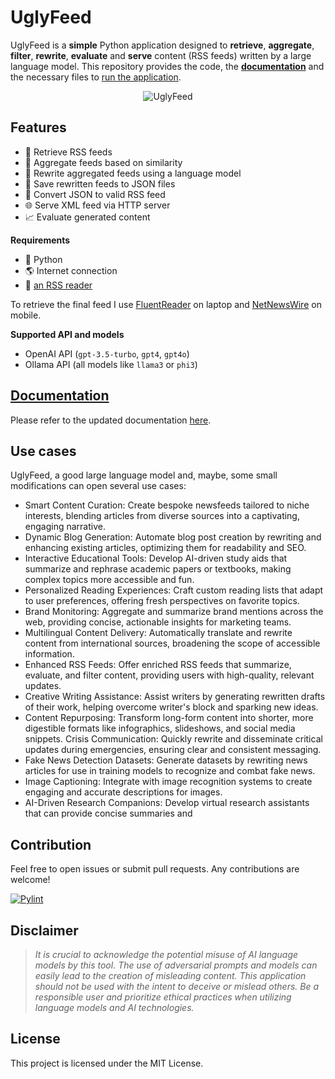 # UglyFeed

UglyFeed is a **simple** Python application designed to **retrieve**, **aggregate**, **filter**, **rewrite**, **evaluate** and **serve** content (RSS feeds) written by a large language model. This repository provides the code, the **[documentation](https://github.com/fabriziosalmi/UglyFeed/blob/main/docs/README.md)** and the necessary files to [run the application](https://github.com/fabriziosalmi/UglyFeed?tab=readme-ov-file#installation).

<p align="center">
  <img src="https://raw.githubusercontent.com/fabriziosalmi/UglyFeed/main/docs/UglyFeed.png" alt="UglyFeed">
</p>

## Features

- 📡 Retrieve RSS feeds
- 🧮 Aggregate feeds based on similarity
- 🤖 Rewrite aggregated feeds using a language model
- 💾 Save rewritten feeds to JSON files
- 🔁 Convert JSON to valid RSS feed
- 🌐 Serve XML feed via HTTP server
- 📈 Evaluate generated content

**Requirements**
- 🐍 Python
- 🌎 Internet connection
- 📰 [an RSS reader](https://github.com/topics/rss-reader)

To retrieve the final feed I use [FluentReader](https://github.com/yang991178/fluent-reader) on laptop and [NetNewsWire](https://netnewswire.com/) on mobile.

**Supported API and models**

- OpenAI API (`gpt-3.5-turbo`, `gpt4`, `gpt4o`)
- Ollama API (all models like `llama3` or `phi3`)
  
## [Documentation](https://github.com/fabriziosalmi/UglyFeed/tree/main/docs)

Please refer to the updated documentation [here](https://github.com/fabriziosalmi/UglyFeed/tree/main/docs).

## Use cases

UglyFeed, a good large language model and, maybe, some small modifications can open several use cases:

- Smart Content Curation: Create bespoke newsfeeds tailored to niche interests, blending articles from diverse sources into a captivating, engaging narrative.
- Dynamic Blog Generation: Automate blog post creation by rewriting and enhancing existing articles, optimizing them for readability and SEO.
- Interactive Educational Tools: Develop AI-driven study aids that summarize and rephrase academic papers or textbooks, making complex topics more accessible and fun.
- Personalized Reading Experiences: Craft custom reading lists that adapt to user preferences, offering fresh perspectives on favorite topics.
- Brand Monitoring: Aggregate and summarize brand mentions across the web, providing concise, actionable insights for marketing teams.
- Multilingual Content Delivery: Automatically translate and rewrite content from international sources, broadening the scope of accessible information.
- Enhanced RSS Feeds: Offer enriched RSS feeds that summarize, evaluate, and filter content, providing users with high-quality, relevant updates.
- Creative Writing Assistance: Assist writers by generating rewritten drafts of their work, helping overcome writer's block and sparking new ideas.
- Content Repurposing: Transform long-form content into shorter, more digestible formats like infographics, slideshows, and social media snippets.
Crisis Communication: Quickly rewrite and disseminate critical updates during emergencies, ensuring clear and consistent messaging.
- Fake News Detection Datasets: Generate datasets by rewriting news articles for use in training models to recognize and combat fake news.
- Image Captioning: Integrate with image recognition systems to create engaging and accurate descriptions for images.
- AI-Driven Research Companions: Develop virtual research assistants that can provide concise summaries and 

## Contribution

Feel free to open issues or submit pull requests. Any contributions are welcome!

[![Pylint](https://github.com/fabriziosalmi/UglyFeed/actions/workflows/pylint.yml/badge.svg)](https://github.com/fabriziosalmi/UglyFeed/actions/workflows/pylint.yml)

## Disclaimer

> _It is crucial to acknowledge the potential misuse of AI language models by this tool. The use of adversarial prompts and models can easily lead to the creation of misleading content. This application should not be used with the intent to deceive or mislead others. Be a responsible user and prioritize ethical practices when utilizing language models and AI technologies._

## License

This project is licensed under the MIT License.
